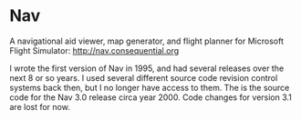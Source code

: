 Nav
===

A navigational aid viewer, map generator, and flight planner for Microsoft Flight Simulator:
    http://nav.consequential.org

I wrote the first version of Nav in 1995, and had several releases over the next 8 or so years. I used several different source code revision control systems back then, but I no longer have access to them. The is the source code for the Nav 3.0 release circa year 2000. Code changes for version 3.1 are lost for now.
